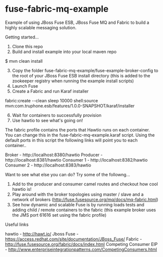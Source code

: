 fuse-fabric-mq-example
======================

Example of using JBoss Fuse ESB, JBoss Fuse MQ and Fabric to build a highly scalable messaging solution.

Getting started...

1. Clone this repo
2. Build and install example into your local maven repo
  
  $ mvn clean install

3. Copy the folder fuse-fabric-mq-example/fuse-example-broker-config to the root of your JBoss Fuse ESB install directory (this is added to the zookeeper registry when running the example install scripts)
4. Launch Fuse
5. Create a Fabric and run Karaf installer

  fabric:create --clean
  sleep 10000
  shell:source mvn:com.truphone.esb/features/1.0.0-SNAPSHOT/karaf/installer

6. Wait for containers to successfully provision
7. Use hawtio to see what's going on!

The fabric profile contains the ports that Hawtio runs on each container.  You can change this in the fuse-fabric-mq-example.karaf script.  Using the default ports in this script the following links will point you to each container..

Broker - http://localhost:8380/hawtio
Producer - http://localhost:8381/hawtio
Consumer 1 - http://localhost:8382/hawtio
Consumer 2 - http://localhost:8383/hawtio

Want to see what else you can do?  Try some of the followng...

1. Add to the producer and consumer camel routes and checkout how cool hawtio is!
2. Play around with the broker topologies using master / slave and a network of brokers (http://fuse.fusesource.org/mq/docs/mq-fabric.html)
3. See how dynamic and scalable Fuse is by running loads tests and adding child / remote containers to the fabric (this example broker uses the JMS port 61616 set using the fabric profile)

Useful links

hawtio - http://hawt.io/
Jboss Fuse - https://access.redhat.com/site/documentation/JBoss_Fuse/
Fabric - http://fuse.fusesource.org/fabric/docs/index.html
Competing Consumer EIP - http://www.enterpriseintegrationpatterns.com/CompetingConsumers.html
